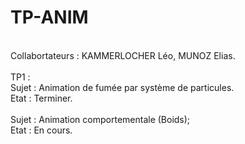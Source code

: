 # TP-ANIM
<br/>
Collabortateurs : KAMMERLOCHER Léo, MUNOZ Elias.
<br/>
<br/>
TP1 :
<br/>
Sujet : Animation de fumée par système de particules.
<br/>
Etat : Terminer.
<br/>
<br/>
Sujet : Animation comportementale (Boids);
<br/>
Etat : En cours.
<br/>
<br/>

